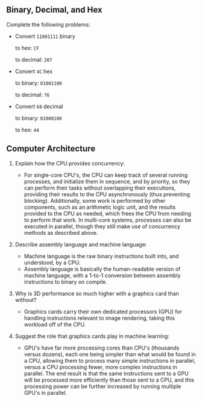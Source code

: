 <!-- Answers to the Short Answer Essay Questions go here -->

## Binary, Decimal, and Hex

Complete the following problems:

* Convert `11001111` binary

    to hex: `CF`

    to decimal: `207`


* Convert `4C` hex

    to binary: `01001100`

    to decimal: `76`


* Convert `68` decimal

    to binary: `01000100`

    to hex: `44`

## Computer Architecture

1. Explain how the CPU provides concurrency:
    - For single-core CPU's, the CPU can keep track of several running processes, and initialize them in sequence, and by priority, so they can perform their tasks without overlapping their executions, providing their results to the CPU asynchronously (thus preventing blocking). Additionally, some work is performed by other components, such as an arithmetic logic unit, and the results provided to the CPU as needed, which frees the CPU from needing to perform that work. In multi-core systems, processes can also be executed in parallel, though they still make use of concurrency methods as described above.


2. Describe assembly language and machine language:
    - Machine language is the raw binary instructions built into, and understood, by a CPU.
    - Assembly language is basically the human-readable version of machine language, with a 1-to-1 conversion between assembly instructions to binary on compile.


3. Why is 3D performance so much higher with a graphics card than without?
    - Graphics cards carry their own dedicated processors (GPU) for handling instructions relevant to image rendering, taking this workload off of the CPU.


4. Suggest the role that graphics cards play in machine learning:
    - GPU's have far more processing cores than CPU's (thousands versus dozens), each one being simpler than what would be found in a CPU, allowing them to process many simple instructions in parallel, versus a CPU processing fewer, more complex instructions in parallel. The end result is that the same instructions sent to a GPU will be processed more efficiently than those sent to a CPU, and this processing power can be further increased by running multiple GPU's in parallel.